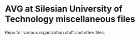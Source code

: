# AVG at Silesian University of Technology miscellaneous files

Repo for various organization stuff and other files.
